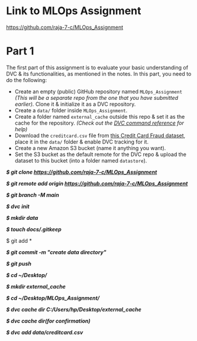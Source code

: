# Link to MLOps Assignment
https://github.com/raja-7-c/MLOps_Assignment

# Part 1

The first part of this assignment is to evaluate your basic understanding of DVC & its functionalities, as mentioned in the notes. In this part, you need to do the following:

- Create an empty (public) GitHub repository named `MLOps_Assignment` *(This will be a separate repo from the one that you have submitted earlier).* Clone it & initialize it as a DVC repository.
- Create a `data/` folder inside `MLOps_Assignment`.
- Create a folder named `external_cache` outside this repo & set it as the cache for the repository. *(Check out the [DVC command reference](https://dvc.org/doc/command-reference) for help)*
- Download the `creditcard.csv` file from [this Credit Card Fraud dataset](https://www.kaggle.com/creepycrap/creditcard-fraud-dataset), place it in the `data/` folder & enable DVC tracking for it.
- Create a new Amazon S3 bucket (name it anything you want).
- Set the S3 bucket as the default remote for the DVC repo & upload the dataset to this bucket (into a folder named `datastore`).

***$ git clone https://github.com/raja-7-c/MLOps_Assignment***

***$ git remote add origin https://github.com/raja-7-c/MLOps_Assignment***

***$ git branch -M main***

***$ dvc init***

***$ mkdir data***

***$ touch docs/.gitkeep***

 $ git add *

***$ git commit -m "create data directory"***

***$ git push***

***$ cd ~/Desktop/***

***$ mkdir external_cache***

***$ cd ~/Desktop/MLOps_Assignment/***

***$ dvc cache dir C:/Users/hp/Desktop/external_cache***

***$ dvc cache dir(for confirmation)***

***$ dvc add data/creditcard.csv***
